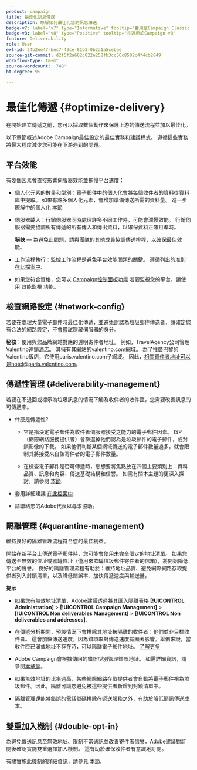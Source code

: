 ```yaml
---
product: campaign
title: 最佳化訊息傳送
description: 瞭解如何最佳化您的訊息傳送
badge-v7: label="v7" type="Informative" tooltip="套用至Campaign Classic v7"
badge-v8: label="v8" type="Positive" tooltip="亦適用於Campaign v8"
feature: Deliverability
role: User
exl-id: 24b2ee47-bec7-43ce-81b3-0b2d1a5cebae
source-git-commit: d2f5f2a662c022e258fb3cc56c8502c4f4cb2849
workflow-type: tm+mt
source-wordcount: '748'
ht-degree: 9%

---
```


# 最佳化傳遞 {#optimize-delivery}

在開始建立傳遞之前，您可以採取數個動作來保護上游的傳送流程並加以最佳化。

以下章節概述Adobe Campaign最佳設定的最佳實務和建議程式。 遵循這些實務將最大程度減少您可能在下游遇到的問題。

## 平台效能

有幾個因素會直接影響伺服器效能並拖慢平台速度：

* 個人化元素的數量和型別：電子郵件中的個人化會將每個收件者的資料從資料庫中提取。 如果有許多個人化元素，會增加準備傳送所需的資料量。  進一步瞭解中的個人化 [本節](about-personalization.md)

* 伺服器載入：行銷伺服器同時處理許多不同工作時，可能會減慢效能。 行銷伺服器需要協調所有傳遞的所有傳入和傳出資料，以確保資料正確且準時。

  **秘訣**  — 為避免此問題，請與團隊的其他成員協調傳送排程，以確保最佳效能。

* 工作流程執行：監控工作流程是避免平台效能問題的關鍵。 遵循列出的准則 [在此檔案中](../../workflow/using/workflow-best-practices.md#execution-and-performance).

* 如果您符合資格，您可以 [Campaign控制面板功能](https://experienceleague.adobe.com/docs/control-panel/using/discover-control-panel/key-features.html?lang=zh-Hant) 若要監視您的平台，請使用 [效能監視](https://experienceleague.adobe.com/docs/control-panel/using/performance-monitoring/about-performance-monitoring.html?lang=zh-Hant) 功能。

## 檢查網路設定 {#network-config}

若要在處理大量電子郵件時最佳化傳遞，並避免誤認為垃圾郵件傳送者，請確定您有合法的網路設定，不會嘗試隱藏伺服器的身分。

**秘訣**：使用與您品牌網站對應的透明寄件者地址。 例如，TravelAgency公司管理Valentino連鎖酒店。 其擁有其網站的valentino.com網域。 為了推廣巴黎的Valentino飯店，它使用paris.valentino.com子網域。 因此，相關寄件者地址可以是hotel@paris.valentino.com。

## 傳遞性管理 {#deliverability-management}

若要在不退回或標示為垃圾訊息的情況下觸及收件者的收件匣，您需要改善訊息的可傳遞率。

* 什麼是傳遞性?

   * 它是指決定電子郵件為收件者伺服器接受之能力的電子郵件因素。 ISP （網際網路服務提供者）會篩選掉他們認為是垃圾郵件的電子郵件，或封鎖影像的下載。 如果他們判斷某個網域傳送的電子郵件數量過多，就會限制其將接受來自該寄件者的電子郵件數量。

   * 在檢查電子郵件是否可傳遞時，您想要將焦點放在四個主要類別上：資料品質、訊息和內容、傳送基礎結構和信譽。 如需有關本主題的更深入探討，請參閱 [本節](about-deliverability.md).

* 套用詳細建議 [在此檔案中](about-deliverability.md).

* 請聯絡您的Adobe代表以尋求協助。

## 隔離管理 {#quarantine-management}

維持良好的隔離管理流程符合您的最佳利益。

開始在新平台上傳送電子郵件時，您可能會使用未完全限定的地址清單。 如果您傳送至無效的位址或蜜罐位址（僅用來欺騙垃圾郵件寄件者的信箱），將開始降低平台的聲譽。 良好的隔離管理流程有助於：維持地址品質、避免網際網路存取提供者列入封鎖清單，以及降低錯誤率、加快傳遞速度與輸送量。

**提示**

* 如果您有無效地址清單，Adobe建議透過將其匯入隔離表格 **[!UICONTROL Administration]** > **[!UICONTROL Campaign Management]** > **[!UICONTROL Non deliverables Management]** > **[!UICONTROL Non deliverables and addresses]**.

* 在傳遞分析期間，預設情況下會排除其地址被隔離的收件者：他們並非目標收件者。 這會加快傳送速度，因為錯誤率對傳送速度有顯著影響。舉例來說，當收件匣已滿或地址不存在時，可以隔離電子郵件地址。 [了解更多](#identifying-quarantined-addresses-for-a-delivery)

* Adobe Campaign會根據傳回的錯誤型別管理錯誤地址。 如需詳細資訊，請參閱[本章節](understanding-quarantine-management.md)。


* 如果無效地址的比率過高，某些網際網路存取提供者會自動將電子郵件視為垃圾郵件。因此，隔離可讓您避免被這些提供者新增到封鎖清單中。

* 隔離管理還能將錯誤的電話號碼排除在遞送服務之外，有助於降低簡訊傳送成本。

## 雙重加入機制 {#double-opt-in}

為避免傳送訊息至無效地址、限制不當通訊並改善寄件者信譽，Adobe建議對訂閱後確認實施雙重選擇加入機制。 這有助於確保收件者有意識地訂閱。

有關實施此機制的詳細資訊，請參見 [本節](../../web/using/use-cases--web-forms.md).

